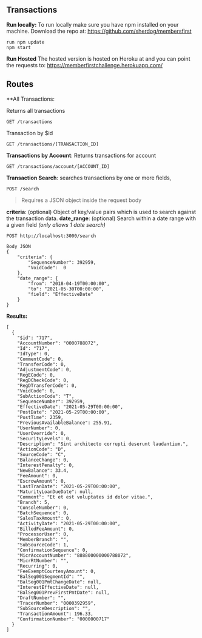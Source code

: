 ## Transactions

**Run locally:**
To run locally make sure you have npm installed on your machine. Download the repo at:  https://github.com/sherdog/membersfirst

    run npm update
    npm start
    

**Run Hosted**
The hosted version is hosted on Heroku at and you can point the requests to: https://memberfirstchallenge.herokuapp.com/

## Routes
**All Transactions:

Returns all transactions

    GET /transactions

Transaction by $id

    GET /transactions/[TRANSACTION_ID]

**Transactions by Account**: Returns transactions for account

    GET /transactions/account/[ACCOUNT_ID]

**Transaction Search**: searches transactions by one or more fields, 

    POST /search

> Requires a JSON object inside the request body

**criteria**: (optional)
Object of key/value pairs which is used to search against the transaction data.
**date_range**: (optional) Search within a date range with a given field 
*(only allows 1 date search)*


    POST http://localhost:3000/search

	Body JSON 
	{
	    "criteria": {
	        "SequenceNumber": 392959,
	        "VoidCode":  0
	    },
	    "date_range": {
	        "from": "2018-04-19T00:00:00",
	        "to": "2021-05-30T00:00:00",
	        "field": "EffectiveDate"
	    }
	}
	
	
**Results:**

    [
      {
        "$id": "717",
        "AccountNumber": "0000788072",
        "Id": "717",
        "IdType": 0,
        "CommentCode": 0,
        "TransferCode": 0,
        "AdjustmentCode": 0,
        "RegECode": 0,
        "RegDCheckCode": 0,
        "RegDTransferCode": 0,
        "VoidCode": 0,
        "SubActionCode": "T",
        "SequenceNumber": 392959,
        "EffectiveDate": "2021-05-29T00:00:00",
        "PostDate": "2021-05-29T00:00:00",
        "PostTime": 2359,
        "PreviousAvailableBalance": 255.91,
        "UserNumber": 0,
        "UserOverride": 0,
        "SecurityLevels": 0,
        "Description": "Sint architecto corrupti deserunt laudantium.",
        "ActionCode": "D",
        "SourceCode": "C",
        "BalanceChange": 0,
        "InterestPenalty": 0,
        "NewBalance": 33.4,
        "FeeAmount": 0,
        "EscrowAmount": 0,
        "LastTranDate": "2021-05-29T00:00:00",
        "MaturityLoanDueDate": null,
        "Comment": "Et et est voluptates id dolor vitae.",
        "Branch": 5,
        "ConsoleNumber": 0,
        "BatchSequence": 0,
        "SalesTaxAmount": 0,
        "ActivityDate": "2021-05-29T00:00:00",
        "BilledFeeAmount": 0,
        "ProcessorUser": 0,
        "MemberBranch": "",
        "SubSourceCode": 1,
        "ConfirmationSequence": 0,
        "MicrAccountNumber": "888800000000788072",
        "MicrRtNumber": "",
        "Recurring": 0,
        "FeeExemptCourtesyAmount": 0,
        "BalSeg001SegmentId": "",
        "BalSeg001PmtChangeDate": null,
        "InterestEffectiveDate": null,
        "BalSeg001PrevFirstPmtDate": null,
        "DraftNumber": "",
        "TracerNumber": "0000392959",
        "SubSourceDescription": "",
        "TransactionAmount": 196.33,
        "ConfirmationNumber": "0000000717"
      }
    ]